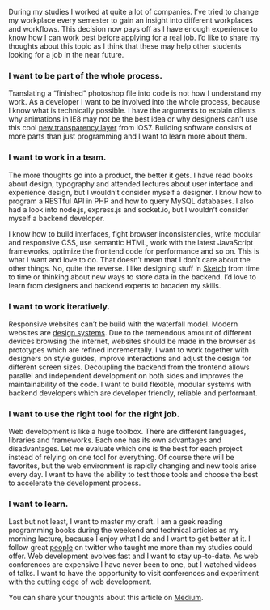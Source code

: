
During my studies I worked at quite a lot of companies. I’ve tried to change my workplace every semester to gain an insight into different workplaces and workflows. This decision now pays off as I have enough experience to know how I can work best before applying for a real job. I’d like to share my thoughts about this topic as I think that these may help other students looking for a job in the near future.

### I want to be part of the whole process.
Translating a “finished” photoshop file into code is not how I understand my work. As a developer I want to be involved into the whole process, because I know what is technically possible. I have the arguments to explain clients why animations in IE8 may not be the best idea or why designers can’t use this cool [new transparency layer](http://www.allenpike.com/2013/ios7-catch-me-if-you-can/) from iOS7. Building software consists of more parts than just programming and I want to learn more about them.

### I want to work in a team.
The more thoughts go into a product, the better it gets. I have read books about design, typography and attended lectures about user interface and experience design, but I wouldn’t consider myself a designer. I know how to program a RESTful API in PHP and how to query MySQL databases. I also had a look into node.js, express.js and socket.io, but I wouldn’t consider myself a backend developer.

I know how to build interfaces, fight browser inconsistencies, write modular and responsive CSS, use semantic HTML, work with the latest JavaScript frameworks, optimize the frontend code for performance and so on. This is what I want and love to do. That doesn’t mean that I don’t care about the other things. No, quite the reverse. I like designing stuff in [Sketch](http://www.bohemiancoding.com/sketch/) from time to time or thinking about new ways to store data in the backend. I’d love to learn from designers and backend experts to broaden my skills.

### I want to work iteratively.
Responsive websites can’t be build with the waterfall model. Modern websites are [design systems](http://bradfrostweb.com/blog/post/atomic-web-design/). Due to the tremendous amount of different devices browsing the internet, websites should be made in the browser as prototypes which are refined incrementally. I want to work together with designers on style guides, improve interactions and adjust the design for different screen sizes. Decoupling the backend from the frontend allows parallel and independent development on both sides and improves the maintainability of the code. I want to build flexible, modular systems with backend developers which are developer friendly, reliable and performant.

### I want to use the right tool for the right job.
Web development is like a huge toolbox. There are different languages, libraries and frameworks. Each one has its own advantages and disadvantages. Let me evaluate which one is the best for each project instead of relying on one tool for everything. Of course there will be favorites, but the web environment is rapidly changing and new tools arise every day. I want to have the ability to test those tools and choose the best to accelerate the development process.

### I want to learn.
Last but not least, I want to master my craft. I am a geek reading programming books during the weekend and technical articles as my morning lecture, because I enjoy what I do and I want to get better at it. I follow great [people](https://twitter.com/max_hoffmann/following) on twitter who taught me more than my studies could offer. Web development evolves fast and I want to stay up-to-date. As web conferences are expensive I have never been to one, but I watched videos of talks. I want to have the opportunity to visit conferences and experiment with the cutting edge of web development.

You can share your thoughts about this article on [Medium](https://medium.com/p/a5abc179d472).
